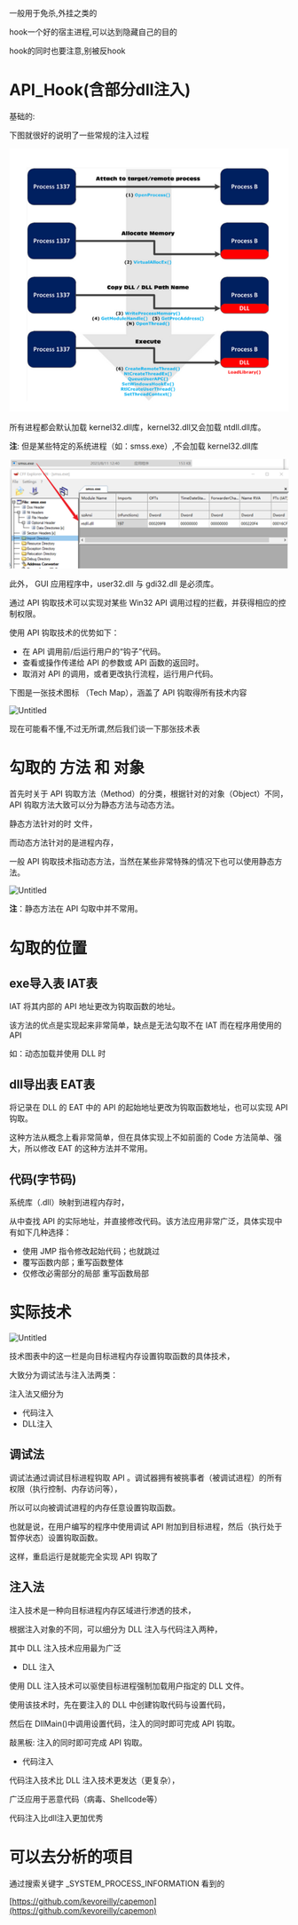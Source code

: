 一般用于免杀,外挂之类的

hook一个好的宿主进程,可以达到隐藏自己的目的

hook的同时也要注意,别被反hook



# API_Hook(含部分dll注入)

基础的:

下图就很好的说明了一些常规的注入过程

![image-20230911193844835](./img/image-20230911193844835.png)



所有进程都会默认加载 kernel32.dll库，kernel32.dll又会加载 ntdll.dll库。

**注**: 但是某些特定的系统进程（如：smss.exe）,不会加载 kernel32.dll库

![image-20230911194156992](./img/image-20230911194156992.png)



此外， GUI 应用程序中，user32.dll 与 gdi32.dll 是必须库。

通过 API 钩取技术可以实现对某些 Win32 API 调用过程的拦截，并获得相应的控制权限。

使用 API 钩取技术的优势如下：

- 在 API 调用前/后运行用户的“钩子”代码。
- 查看或操作传递给 API 的参数或 API 函数的返回时。
- 取消对 API 的调用，或者更改执行流程，运行用户代码。

下图是一张技术图标 （Tech Map），涵盖了 API 钩取得所有技术内容

![Untitled](API_Hook(%E5%90%AB%E9%83%A8%E5%88%86dll%E6%B3%A8%E5%85%A5)%20b81a8d48fb314c46a57ebb6f5509a02f/Untitled%201.png)

现在可能看不懂,不过无所谓,然后我们谈一下那张技术表

# 勾取的 方法 和 对象

首先时关于 API 钩取方法（Method）的分类，根据针对的对象（Object）不同，API 钩取方法大致可以分为静态方法与动态方法。

静态方法针对的时 文件，

而动态方法针对的是进程内存，

一般 API 钩取技术指动态方法，当然在某些非常特殊的情况下也可以使用静态方法。

![Untitled](API_Hook(%E5%90%AB%E9%83%A8%E5%88%86dll%E6%B3%A8%E5%85%A5)%20b81a8d48fb314c46a57ebb6f5509a02f/Untitled%202.png)

**注**：静态方法在 API 勾取中并不常用。

# 勾取的位置

## exe导入表 IAT**表**

IAT 将其内部的 API 地址更改为钩取函数的地址。

该方法的优点是实现起来非常简单，缺点是无法勾取不在 IAT 而在程序用使用的 API

如：动态加载并使用 DLL 时 

## dll导出表 **EAT表**

将记录在 DLL 的 EAT 中的 API 的起始地址更改为钩取函数地址，也可以实现 API 钩取。

这种方法从概念上看非常简单，但在具体实现上不如前面的 Code 方法简单、强大，所以修改 EAT 的这种方法并不常用。

## 代码(字节码)

系统库（.dll）映射到进程内存时，

从中查找 API 的实际地址，并直接修改代码。该方法应用非常广泛，具体实现中有如下几种选择：

- 使用 JMP 指令修改起始代码；也就跳过
- 覆写函数内部；重写函数整体
- 仅修改必需部分的局部 重写函数局部

# 实际技术

![Untitled](API_Hook(%E5%90%AB%E9%83%A8%E5%88%86dll%E6%B3%A8%E5%85%A5)%20b81a8d48fb314c46a57ebb6f5509a02f/Untitled%203.png)

技术图表中的这一栏是向目标进程内存设置钩取函数的具体技术，

大致分为调试法与注入法两类：

注入法又细分为

- 代码注入
- DLL注入

## 调试法

调试法通过调试目标进程钩取 API 。调试器拥有被挑事者（被调试进程）的所有权限（执行控制、内存访问等），

所以可以向被调试进程的内存任意设置钩取函数。

也就是说，在用户编写的程序中使用调试 API 附加到目标进程，然后（执行处于暂停状态）设置钩取函数。

这样，重启运行是就能完全实现 API 钩取了

## 注入法

注入技术是一种向目标进程内存区域进行渗透的技术，

根据注入对象的不同，可以细分为 DLL 注入与代码注入两种，

其中 DLL 注入技术应用最为广泛

- DLL 注入

使用 DLL 注入技术可以驱使目标进程强制加载用户指定的 DLL 文件。

使用该技术时，先在要注入的 DLL 中创建钩取代码与设置代码，

然后在 DllMain()中调用设置代码，注入的同时即可完成 API 钩取。

敲黑板: 注入的同时即可完成 API 钩取。

- 代码注入

代码注入技术比 DLL 注入技术更发达（更复杂），

广泛应用于恶意代码（病毒、Shellcode等）

代码注入比dll注入更加优秀

# 可以去分析的项目

通过搜索关键字 _SYSTEM_PROCESS_INFORMATION 看到的

[https://github.com/kevoreilly/capemon](https://github.com/kevoreilly/capemon)
